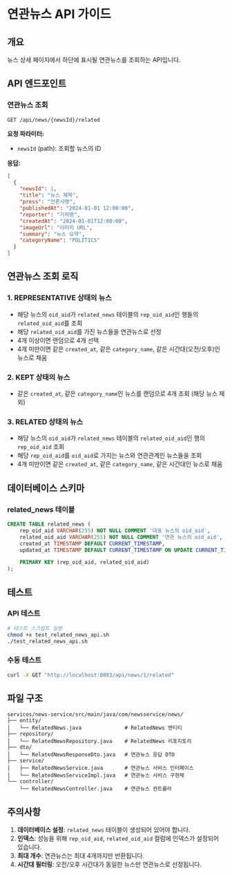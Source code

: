 # 연관뉴스 API 가이드

## 개요

뉴스 상세 페이지에서 하단에 표시될 연관뉴스를 조회하는 API입니다.

## API 엔드포인트

### 연관뉴스 조회

```
GET /api/news/{newsId}/related
```

**요청 파라미터:**

- `newsId` (path): 조회할 뉴스의 ID

**응답:**

```json
[
  {
    "newsId": 1,
    "title": "뉴스 제목",
    "press": "언론사명",
    "publishedAt": "2024-01-01 12:00:00",
    "reporter": "기자명",
    "createdAt": "2024-01-01T12:00:00",
    "imageUrl": "이미지 URL",
    "summary": "뉴스 요약",
    "categoryName": "POLITICS"
  }
]
```

## 연관뉴스 조회 로직

### 1. REPRESENTATIVE 상태의 뉴스

- 해당 뉴스의 `oid_aid`가 `related_news` 테이블의 `rep_oid_aid`인 행들의 `related_oid_aid`를 조회
- 해당 `related_oid_aid`를 가진 뉴스들을 연관뉴스로 선정
- 4개 이상이면 랜덤으로 4개 선택
- 4개 미만이면 같은 `created_at`, 같은 `category_name`, 같은 시간대(오전/오후)인 뉴스로 채움

### 2. KEPT 상태의 뉴스

- 같은 `created_at`, 같은 `category_name`인 뉴스를 랜덤으로 4개 조회 (해당 뉴스 제외)

### 3. RELATED 상태의 뉴스

- 해당 뉴스의 `oid_aid`가 `related_news` 테이블의 `related_oid_aid`인 행의 `rep_oid_aid` 조회
- 해당 `rep_oid_aid`를 `oid_aid`로 가지는 뉴스와 연관관계인 뉴스들을 조회
- 4개 미만이면 같은 `created_at`, 같은 `category_name`, 같은 시간대인 뉴스로 채움

## 데이터베이스 스키마

### related_news 테이블

```sql
CREATE TABLE related_news (
    rep_oid_aid VARCHAR(255) NOT NULL COMMENT '대표 뉴스의 oid_aid',
    related_oid_aid VARCHAR(255) NOT NULL COMMENT '연관 뉴스의 oid_aid',
    created_at TIMESTAMP DEFAULT CURRENT_TIMESTAMP,
    updated_at TIMESTAMP DEFAULT CURRENT_TIMESTAMP ON UPDATE CURRENT_TIMESTAMP,

    PRIMARY KEY (rep_oid_aid, related_oid_aid)
);
```

## 테스트

### API 테스트

```bash
# 테스트 스크립트 실행
chmod +x test_related_news_api.sh
./test_related_news_api.sh
```

### 수동 테스트

```bash
curl -X GET "http://localhost:8083/api/news/1/related"
```

## 파일 구조

```
services/news-service/src/main/java/com/newsservice/news/
├── entity/
│   └── RelatedNews.java              # RelatedNews 엔티티
├── repository/
│   └── RelatedNewsRepository.java    # RelatedNews 리포지토리
├── dto/
│   └── RelatedNewsResponseDto.java   # 연관뉴스 응답 DTO
├── service/
│   ├── RelatedNewsService.java       # 연관뉴스 서비스 인터페이스
│   └── RelatedNewsServiceImpl.java   # 연관뉴스 서비스 구현체
└── controller/
    └── RelatedNewsController.java    # 연관뉴스 컨트롤러
```

## 주의사항

1. **데이터베이스 설정**: `related_news` 테이블이 생성되어 있어야 합니다.
2. **인덱스**: 성능을 위해 `rep_oid_aid`, `related_oid_aid` 컬럼에 인덱스가 설정되어 있습니다.
3. **최대 개수**: 연관뉴스는 최대 4개까지만 반환됩니다.
4. **시간대 필터링**: 오전/오후 시간대가 동일한 뉴스만 연관뉴스로 선정됩니다.
